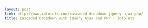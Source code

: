 ```yaml
---
layout: post
link: http://www.infotuts.com/cascaded-dropdown-jquery-ajax-php/
title: Cascaded Dropdown with jQuery Ajax and PHP - InfoTuts
---
```


